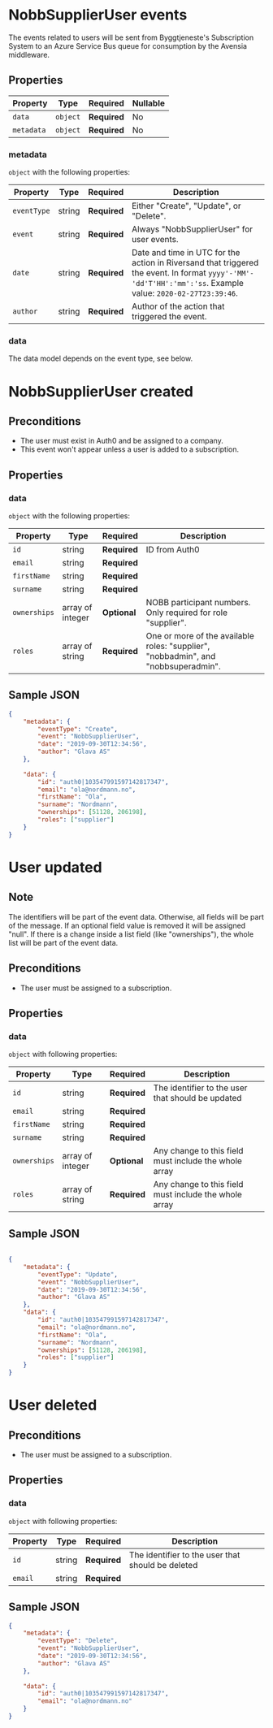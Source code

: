 # NobbSupplierUser events

The events related to users will be sent from Byggtjeneste's Subscription System to an Azure Service Bus queue for consumption by the Avensia middleware.

## Properties

| Property              | Type     | Required     | Nullable |
| --------------------- | -------- | ------------ | -------- |
| `data`                | `object` | **Required** | No       |
| `metadata`            | `object` | **Required** | No       |

### metadata

`object` with the following properties:

| Property          | Type    | Required     | Description |
| ------------------| ------- | ------------ | ------- |
| `eventType`       | string  | **Required** | Either "Create", "Update", or "Delete".
| `event`           | string  | **Required** | Always "NobbSupplierUser" for user events.
| `date`            | string  | **Required** | Date and time in UTC for the action in Riversand that triggered the event. In format `yyyy'-'MM'-'dd'T'HH':'mm':'ss`. Example value: `2020-02-27T23:39:46`.
| `author`          | string  | **Required** | Author of the action that triggered the event.

### data
The data model depends on the event type, see below.

# NobbSupplierUser created

## Preconditions
- The user must exist in Auth0 and be assigned to a company.
- This event won't appear unless a user is added to a subscription.

## Properties

### data

`object` with the following properties:

| Property                | Type    | Required     | Description |
| ----------------------- | ------- | ------------ | ------- |
| `id`                    | string  | **Required** | ID from Auth0
| `email`                 | string  | **Required** |
| `firstName`             | string  | **Required** |
| `surname`               | string  | **Required** |
| `ownerships`            | array of integer | **Optional** | NOBB participant numbers. Only required for role "supplier".
| `roles`                 | array of string | **Required** | One or more of the available roles: "supplier", "nobbadmin", and "nobbsuperadmin".

## Sample JSON

```json
{
    "metadata": {
        "eventType": "Create",
        "event": "NobbSupplierUser",
        "date": "2019-09-30T12:34:56",
        "author": "Glava AS"
    },
    
    "data": {
        "id": "auth0|103547991597142817347",
        "email": "ola@nordmann.no",
        "firstName": "Ola",
        "surname": "Nordmann",
        "ownerships": [51128, 206198],
        "roles": ["supplier"]
    }
}

```

# User updated

## Note
The identifiers will be part of the event data. Otherwise, all fields will be part of the message. If an optional field value is removed it will be assigned "null". If there is a change inside a list field (like "ownerships"), the whole list will be part of the event data.

## Preconditions
- The user must be assigned to a subscription.

## Properties

### data

`object` with following properties:

| Property                | Type    | Required     | Description |
| ----------------------- | ------- | ------------ | ------- |
| `id`                    | string  | **Required** | The identifier to the user that should be updated
| `email`                 | string  | **Required** |
| `firstName`             | string  | **Required** |
| `surname`               | string  | **Required** |
| `ownerships`            | array of integer  | **Optional** | Any change to this field must include the whole array
| `roles`                 | array of string  | **Required** | Any change to this field must include the whole array




## Sample JSON

```json

{
    "metadata": {
        "eventType": "Update",
        "event": "NobbSupplierUser",
        "date": "2019-09-30T12:34:56",
        "author": "Glava AS"
    },    
    "data": {
        "id": "auth0|103547991597142817347",
        "email": "ola@nordmann.no",
        "firstName": "Ola",
        "surname": "Nordmann",
        "ownerships": [51128, 206198],
        "roles": ["supplier"]
    }
}


```


# User deleted

## Preconditions
- The user must be assigned to a subscription.

## Properties

### data

`object` with following properties:

| Property                | Type    | Required     | Description |
| ----------------------- | ------- | ------------ | ------- |
| `id`                    | string  | **Required** | The identifier to the user that should be deleted
| `email`                 | string  | **Required** |



## Sample JSON

```json
{
    "metadata": {
        "eventType": "Delete",
        "event": "NobbSupplierUser",
        "date": "2019-09-30T12:34:56",
        "author": "Glava AS"
    },
    
    "data": {
        "id": "auth0|103547991597142817347",
        "email": "ola@nordmann.no"
    }
}

```